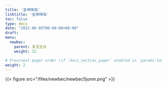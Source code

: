 ```yaml
---
title: '圣神降临'
linktitle: '圣神降临'
toc: false
type: docs
date: "2022-06-05T00:00:00+08:00"
draft:
menu:
  newbec:
    parent: 复活主日
    weight: 12

# Prev/next pager order (if `docs_section_pager` enabled in `params.toml`)
weight: 2
---
```


{{< figure src="/files/newbec/newbec5junm.png" >}}
